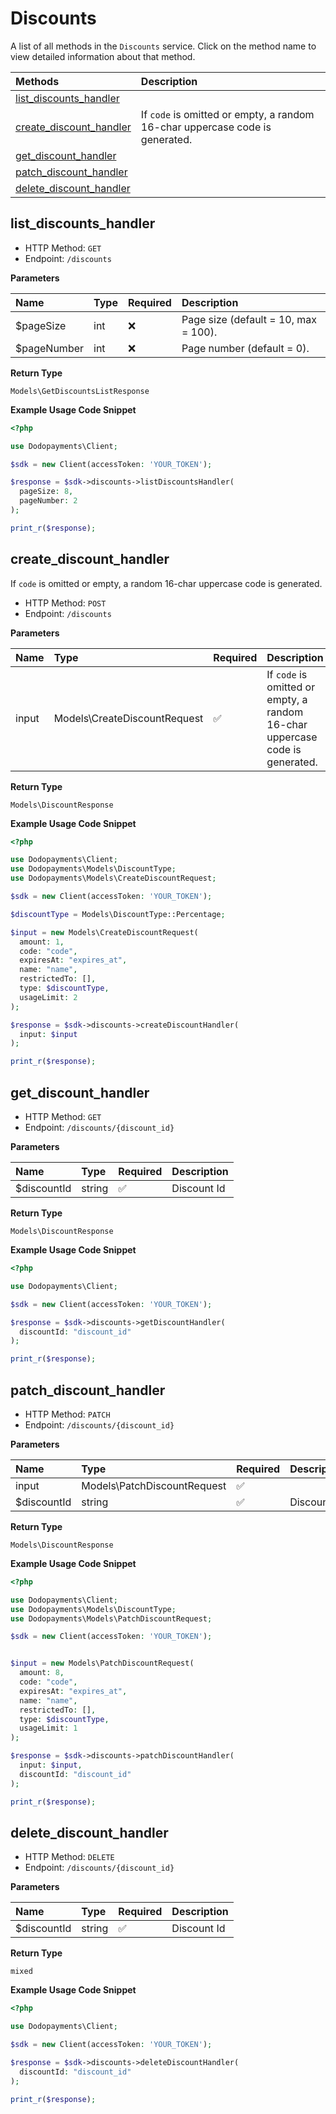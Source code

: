 # Discounts

A list of all methods in the `Discounts` service. Click on the method name to view detailed information about that method.

| Methods | Description |
| :------ | :---------- |
|[list_discounts_handler](#list_discounts_handler)|  |
|[create_discount_handler](#create_discount_handler)| If `code` is omitted or empty, a random 16-char uppercase code is generated. |
|[get_discount_handler](#get_discount_handler)|  |
|[patch_discount_handler](#patch_discount_handler)|  |
|[delete_discount_handler](#delete_discount_handler)|  |

## list_discounts_handler


- HTTP Method: `GET`
- Endpoint: `/discounts`

**Parameters**

| Name    | Type| Required | Description |
| :-------- | :----------| :----------| :----------|
| $pageSize | int | ❌ | Page size (default = 10, max = 100). |
| $pageNumber | int | ❌ | Page number (default = 0). |

**Return Type**

`Models\GetDiscountsListResponse`

**Example Usage Code Snippet**
```php
<?php

use Dodopayments\Client;

$sdk = new Client(accessToken: 'YOUR_TOKEN');

$response = $sdk->discounts->listDiscountsHandler(
  pageSize: 8,
  pageNumber: 2
);

print_r($response);
```

## create_discount_handler

If `code` is omitted or empty, a random 16-char uppercase code is generated.


- HTTP Method: `POST`
- Endpoint: `/discounts`

**Parameters**

| Name    | Type| Required | Description |
| :-------- | :----------| :----------| :----------|
| input | Models\CreateDiscountRequest | ✅ | If `code` is omitted or empty, a random 16-char uppercase code is generated. |

**Return Type**

`Models\DiscountResponse`

**Example Usage Code Snippet**
```php
<?php

use Dodopayments\Client;
use Dodopayments\Models\DiscountType;
use Dodopayments\Models\CreateDiscountRequest;

$sdk = new Client(accessToken: 'YOUR_TOKEN');

$discountType = Models\DiscountType::Percentage;

$input = new Models\CreateDiscountRequest(
  amount: 1,
  code: "code",
  expiresAt: "expires_at",
  name: "name",
  restrictedTo: [],
  type: $discountType,
  usageLimit: 2
);

$response = $sdk->discounts->createDiscountHandler(
  input: $input
);

print_r($response);
```

## get_discount_handler


- HTTP Method: `GET`
- Endpoint: `/discounts/{discount_id}`

**Parameters**

| Name    | Type| Required | Description |
| :-------- | :----------| :----------| :----------|
| $discountId | string | ✅ | Discount Id |

**Return Type**

`Models\DiscountResponse`

**Example Usage Code Snippet**
```php
<?php

use Dodopayments\Client;

$sdk = new Client(accessToken: 'YOUR_TOKEN');

$response = $sdk->discounts->getDiscountHandler(
  discountId: "discount_id"
);

print_r($response);
```

## patch_discount_handler


- HTTP Method: `PATCH`
- Endpoint: `/discounts/{discount_id}`

**Parameters**

| Name    | Type| Required | Description |
| :-------- | :----------| :----------| :----------|
| input | Models\PatchDiscountRequest | ✅ |  |
| $discountId | string | ✅ | Discount Id |

**Return Type**

`Models\DiscountResponse`

**Example Usage Code Snippet**
```php
<?php

use Dodopayments\Client;
use Dodopayments\Models\DiscountType;
use Dodopayments\Models\PatchDiscountRequest;

$sdk = new Client(accessToken: 'YOUR_TOKEN');


$input = new Models\PatchDiscountRequest(
  amount: 8,
  code: "code",
  expiresAt: "expires_at",
  name: "name",
  restrictedTo: [],
  type: $discountType,
  usageLimit: 1
);

$response = $sdk->discounts->patchDiscountHandler(
  input: $input,
  discountId: "discount_id"
);

print_r($response);
```

## delete_discount_handler


- HTTP Method: `DELETE`
- Endpoint: `/discounts/{discount_id}`

**Parameters**

| Name    | Type| Required | Description |
| :-------- | :----------| :----------| :----------|
| $discountId | string | ✅ | Discount Id |

**Return Type**

`mixed`

**Example Usage Code Snippet**
```php
<?php

use Dodopayments\Client;

$sdk = new Client(accessToken: 'YOUR_TOKEN');

$response = $sdk->discounts->deleteDiscountHandler(
  discountId: "discount_id"
);

print_r($response);
```




<!-- This file was generated by liblab | https://liblab.com/ -->